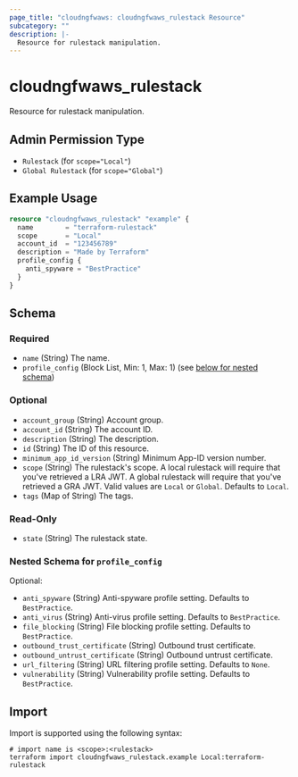 ```yaml
---
page_title: "cloudngfwaws: cloudngfwaws_rulestack Resource"
subcategory: ""
description: |-
  Resource for rulestack manipulation.
---
```


# cloudngfwaws_rulestack

Resource for rulestack manipulation.


## Admin Permission Type

* `Rulestack` (for `scope="Local"`)
* `Global Rulestack` (for `scope="Global"`)


## Example Usage

```terraform
resource "cloudngfwaws_rulestack" "example" {
  name        = "terraform-rulestack"
  scope       = "Local"
  account_id  = "123456789"
  description = "Made by Terraform"
  profile_config {
    anti_spyware = "BestPractice"
  }
}
```


<!-- schema generated by tfplugindocs -->
## Schema

### Required

- `name` (String) The name.
- `profile_config` (Block List, Min: 1, Max: 1) (see [below for nested schema](#nestedblock--profile_config))

### Optional

- `account_group` (String) Account group.
- `account_id` (String) The account ID.
- `description` (String) The description.
- `id` (String) The ID of this resource.
- `minimum_app_id_version` (String) Minimum App-ID version number.
- `scope` (String) The rulestack's scope. A local rulestack will require that you've retrieved a LRA JWT. A global rulestack will require that you've retrieved a GRA JWT. Valid values are `Local` or `Global`. Defaults to `Local`.
- `tags` (Map of String) The tags.

### Read-Only

- `state` (String) The rulestack state.

<a id="nestedblock--profile_config"></a>
### Nested Schema for `profile_config`

Optional:

- `anti_spyware` (String) Anti-spyware profile setting. Defaults to `BestPractice`.
- `anti_virus` (String) Anti-virus profile setting. Defaults to `BestPractice`.
- `file_blocking` (String) File blocking profile setting. Defaults to `BestPractice`.
- `outbound_trust_certificate` (String) Outbound trust certificate.
- `outbound_untrust_certificate` (String) Outbound untrust certificate.
- `url_filtering` (String) URL filtering profile setting. Defaults to `None`.
- `vulnerability` (String) Vulnerability profile setting. Defaults to `BestPractice`.


## Import

Import is supported using the following syntax:

```shell
# import name is <scope>:<rulestack>
terraform import cloudngfwaws_rulestack.example Local:terraform-rulestack
```
